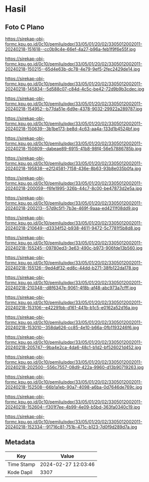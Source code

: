 # Hasil

## Foto C Plano

https://sirekap-obj-formc.kpu.go.id/0c10/pemilu/pdpr/33/05/01/20/02/3305012002011-20240218-151618--cc0b9c4e-66ef-4a27-b96a-feb1f9f6e55f.jpg

https://sirekap-obj-formc.kpu.go.id/0c10/pemilu/pdpr/33/05/01/20/02/3305012002011-20240218-150215--65d4e63b-dc78-4e79-9ef5-2fec2429de14.jpg

https://sirekap-obj-formc.kpu.go.id/0c10/pemilu/pdpr/33/05/01/20/02/3305012002011-20240218-145834--5d588c07-c84d-4c5c-be42-72d9b9b3cdec.jpg

https://sirekap-obj-formc.kpu.go.id/0c10/pemilu/pdpr/33/05/01/20/02/3305012002011-20240218-154952--b77da51e-6d9e-4378-9032-29922a289787.jpg

https://sirekap-obj-formc.kpu.go.id/0c10/pemilu/pdpr/33/05/01/20/02/3305012002011-20240218-150639--3b1be173-be8d-4c63-aa4a-133d1b4524bf.jpg

https://sirekap-obj-formc.kpu.go.id/0c10/pemilu/pdpr/33/05/01/20/02/3305012002011-20240218-150809--dabeae89-6915-41b8-98f4-56e57886785b.jpg

https://sirekap-obj-formc.kpu.go.id/0c10/pemilu/pdpr/33/05/01/20/02/3305012002011-20240218-195838--e2f24581-7158-436e-8b63-93b8e035b0fa.jpg

https://sirekap-obj-formc.kpu.go.id/0c10/pemilu/pdpr/33/05/01/20/02/3305012002011-20240218-200059--f6fe1995-326b-44c7-8c00-be47873d2e5a.jpg

https://sirekap-obj-formc.kpu.go.id/0c10/pemilu/pdpr/33/05/01/20/02/3305012002011-20240218-200213--57d9c5f1-7b3e-469f-9aaa-ed4211f08dd9.jpg

https://sirekap-obj-formc.kpu.go.id/0c10/pemilu/pdpr/33/05/01/20/02/3305012002011-20240218-210649--d3334f52-b938-4611-9472-5c7781f5b8d8.jpg

https://sirekap-obj-formc.kpu.go.id/0c10/pemilu/pdpr/33/05/01/20/02/3305012002011-20240218-155245--09780ed3-3e63-490c-b973-906fde13b560.jpg

https://sirekap-obj-formc.kpu.go.id/0c10/pemilu/pdpr/33/05/01/20/02/3305012002011-20240218-155126--9ed4df32-ed8c-44dd-b271-38fb122da178.jpg

https://sirekap-obj-formc.kpu.go.id/0c10/pemilu/pdpr/33/05/01/20/02/3305012002011-20240218-210348--d8f6347e-9061-4f8b-af48-abc973a7cfff.jpg

https://sirekap-obj-formc.kpu.go.id/0c10/pemilu/pdpr/33/05/01/20/02/3305012002011-20240218-153106--e42291bb-d161-441b-b1c5-e0162a52d16a.jpg

https://sirekap-obj-formc.kpu.go.id/0c10/pemilu/pdpr/33/05/01/20/02/3305012002011-20240218-153010--358da626-cc85-4e10-b66a-0fb1193246f6.jpg

https://sirekap-obj-formc.kpu.go.id/0c10/pemilu/pdpr/33/05/01/20/02/3305012002011-20240218-205747--9ba4e2ca-4da6-48c1-b1d2-bf526021d452.jpg

https://sirekap-obj-formc.kpu.go.id/0c10/pemilu/pdpr/33/05/01/20/02/3305012002011-20240218-202500--556c7557-08d9-422a-9960-d13b90719263.jpg

https://sirekap-obj-formc.kpu.go.id/0c10/pemilu/pdpr/33/05/01/20/02/3305012002011-20240218-152508--66b1a1eb-90a7-4098-a6ba-0d7646de769c.jpg

https://sirekap-obj-formc.kpu.go.id/0c10/pemilu/pdpr/33/05/01/20/02/3305012002011-20240218-152604--f301f7ee-4b99-4e09-b5bd-363fa0340c19.jpg

https://sirekap-obj-formc.kpu.go.id/0c10/pemilu/pdpr/33/05/01/20/02/3305012002011-20240218-152334--91716c81-751b-471c-b123-7d0f9d289d7a.jpg


## Metadata

| Key        | Value               |
| ---------- | ------------------- |
| Time Stamp | 2024-02-27 12:03:46 |
| Kode Dapil | 3307                |



